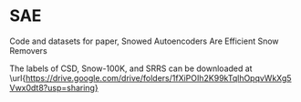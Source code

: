 # SAE
Code and datasets for paper, Snowed Autoencoders Are Efficient Snow Removers

The labels of CSD, Snow-100K, and SRRS can be downloaded at \url{https://drive.google.com/drive/folders/1fXiPOIh2K99kTqlhOpqvWkXg5Vwx0dt8?usp=sharing}
